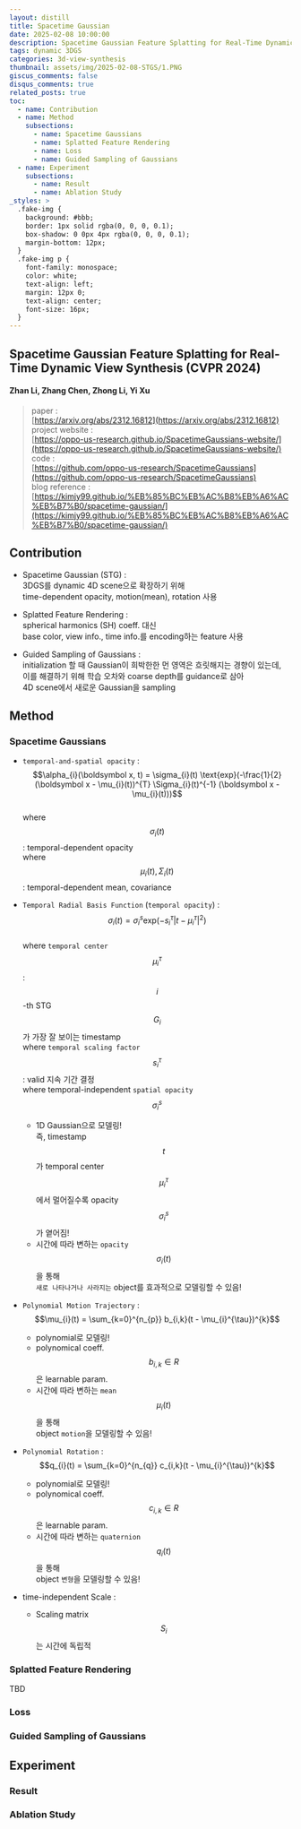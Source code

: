 ```yaml
---
layout: distill
title: Spacetime Gaussian
date: 2025-02-08 10:00:00
description: Spacetime Gaussian Feature Splatting for Real-Time Dynamic View Synthesis (CVPR 2024)
tags: dynamic 3DGS
categories: 3d-view-synthesis
thumbnail: assets/img/2025-02-08-STGS/1.PNG
giscus_comments: false
disqus_comments: true
related_posts: true
toc:
  - name: Contribution
  - name: Method
    subsections:
      - name: Spacetime Gaussians
      - name: Splatted Feature Rendering
      - name: Loss
      - name: Guided Sampling of Gaussians
  - name: Experiment
    subsections:
      - name: Result
      - name: Ablation Study
_styles: >
  .fake-img {
    background: #bbb;
    border: 1px solid rgba(0, 0, 0, 0.1);
    box-shadow: 0 0px 4px rgba(0, 0, 0, 0.1);
    margin-bottom: 12px;
  }
  .fake-img p {
    font-family: monospace;
    color: white;
    text-align: left;
    margin: 12px 0;
    text-align: center;
    font-size: 16px;
  }
---
```


## Spacetime Gaussian Feature Splatting for Real-Time Dynamic View Synthesis (CVPR 2024)

#### Zhan Li, Zhang Chen, Zhong Li, Yi Xu

> paper :  
[https://arxiv.org/abs/2312.16812](https://arxiv.org/abs/2312.16812)  
project website :  
[https://oppo-us-research.github.io/SpacetimeGaussians-website/](https://oppo-us-research.github.io/SpacetimeGaussians-website/)  
code :  
[https://github.com/oppo-us-research/SpacetimeGaussians](https://github.com/oppo-us-research/SpacetimeGaussians)  
blog reference :  
[https://kimjy99.github.io/%EB%85%BC%EB%AC%B8%EB%A6%AC%EB%B7%B0/spacetime-gaussian/](https://kimjy99.github.io/%EB%85%BC%EB%AC%B8%EB%A6%AC%EB%B7%B0/spacetime-gaussian/)


## Contribution

- Spacetime Gaussian (STG) :  
3DGS를 dynamic 4D scene으로 확장하기 위해  
time-dependent opacity, motion(mean), rotation 사용

- Splatted Feature Rendering :  
spherical harmonics (SH) coeff. 대신  
base color, view info., time info.를 encoding하는 feature 사용

- Guided Sampling of Gaussians :  
initialization 할 때 Gaussian이 희박한한 먼 영역은 흐릿해지는 경향이 있는데,  
이를 해결하기 위해 학습 오차와 coarse depth를 guidance로 삼아  
4D scene에서 새로운 Gaussian을 sampling

## Method

### Spacetime Gaussians

- `temporal-and-spatial opacity` :  
$$\alpha_{i}(\boldsymbol x, t) = \sigma_{i}(t) \text{exp}(-\frac{1}{2} (\boldsymbol x - \mu_{i}(t))^{T} \Sigma_{i}(t)^{-1} (\boldsymbol x - \mu_{i}(t)))$$  
where $$\sigma_{i}(t)$$ : temporal-dependent opacity  
where $$\mu_{i}(t), \Sigma_{i}(t)$$ : temporal-dependent mean, covariance

- `Temporal Radial Basis Function` (`temporal opacity`) :  
$$\sigma_{i}(t) = \sigma_{i}^{s} \text{exp}(-s_{i}^{\tau} | t - \mu_{i}^{\tau} |^{2})$$  
where `temporal center` $$\mu_{i}^{\tau}$$ : $$i$$-th STG $$G_{i}$$ 가 가장 잘 보이는 timestamp  
where `temporal scaling factor` $$s_{i}^{\tau}$$ : valid 지속 기간 결정  
where temporal-independent `spatial opacity` $$\sigma_{i}^{s}$$
  - 1D Gaussian으로 모델링!  
  즉, timestamp $$t$$ 가 temporal center $$\mu_{i}^{\tau}$$ 에서 멀어질수록 opacity $$\sigma_{i}^{s}$$ 가 옅어짐!
  - 시간에 따라 변하는 `opacity` $$\sigma_{i}(t)$$ 을 통해  
  `새로 나타나거나 사라지는` object를 효과적으로 모델링할 수 있음!

- `Polynomial Motion Trajectory` :  
$$\mu_{i}(t) = \sum_{k=0}^{n_{p}} b_{i,k}(t - \mu_{i}^{\tau})^{k}$$
  - polynomial로 모델링!  
  - polynomical coeff. $$b_{i,k} \in R$$ 은 learnable param.
  - 시간에 따라 변하는 `mean` $$\mu_{i}(t)$$ 을 통해  
  object `motion`을 모델링할 수 있음!

- `Polynomial Rotation` :  
$$q_{i}(t) = \sum_{k=0}^{n_{q}} c_{i,k}(t - \mu_{i}^{\tau})^{k}$$
  - polynomial로 모델링!
  - polynomical coeff. $$c_{i,k} \in R$$ 은 learnable param.
  - 시간에 따라 변하는 `quaternion` $$q_{i}(t)$$ 을 통해  
  object `변형`을 모델링할 수 있음!

- time-independent Scale :  
  - Scaling matrix $$S_{i}$$ 는 시간에 독립적

### Splatted Feature Rendering

TBD

### Loss

### Guided Sampling of Gaussians

## Experiment

### Result

### Ablation Study